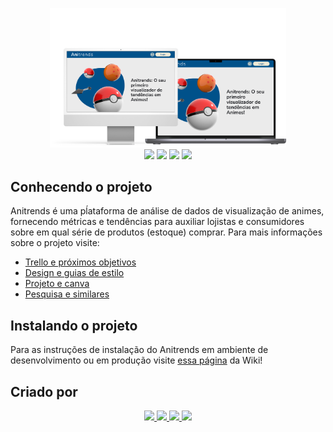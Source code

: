 <p align="center">
  <img src="https://github.com/gustapinto/fatec_dsm_pi_terceiro_semestre/blob/main/entregas/imagens/Group%201.png" width="75%">
  <br />
  <img src="https://img.shields.io/static/v1?label=&message=Python&color=gray&style=for-the-badge&logo=Python">
  <img src="https://img.shields.io/static/v1?label=&message=Django&color=gray&style=for-the-badge&logo=Django">
  <img src="https://img.shields.io/static/v1?label=&message=Mongo%20DB&color=gray&style=for-the-badge&logo=Mongodb">
  <img src="https://img.shields.io/badge/Chart.js-FF6384?style=for-the-badge&logo=chartdotjs&color=gray">
</p>

## Conhecendo o projeto
Anitrends é uma pĺataforma de análise de dados de visualização de animes, fornecendo métricas e tendências para auxiliar lojistas e consumidores sobre em qual série de produtos (estoque) comprar. Para mais informações sobre o projeto visite:
- [Trello e próximos objetivos](https://trello.com/b/5XD3KYVv/kanban-quadro-modelo)
- [Design e guias de estilo](https://www.figma.com/file/nopgvzIdZ92Kc3PvaqbgIT/PI-3%C2%BA-Semestre?node-id=0%3A1)
- [Projeto e canva](https://www.figma.com/file/O8bvikSwLEkF7w6Aq6K0ai/PM-Canva)
- [Pesquisa e similares](https://www.figma.com/file/jG3r0KMTYdnobYxXMtczww/Pesquisa-de-similares)

## Instalando o projeto
Para as instruções de instalação do Anitrends em ambiente de desenvolvimento ou em produção visite [essa página](https://github.com/gustapinto/fatec_dsm_pi_terceiro_semestre/wiki/Instala%C3%A7%C3%A3o) da Wiki!

## Criado por
<p align="center">
  <a href="https://github.com/gustapinto">
    <img src="https://avatars.githubusercontent.com/gustapinto" width="20%">
  </a>
  <a href="https://github.com/JozianeNascimento">
    <img src="https://avatars.githubusercontent.com/JozianeNascimento" width="20%">
  </a>
  <a href="https://github.com/LuizViniciusdeCampos">
    <img src="https://avatars.githubusercontent.com/LuizViniciusdeCampos" width="20%">
  </a>
  <a href="https://github.com/endeu">
    <img src="https://avatars.githubusercontent.com/endeu" width="20%">
  </a>
</p>
